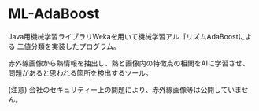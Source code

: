 # ML-AdaBoost

Java用機械学習ライブラリWekaを用いて機械学習アルゴリズムAdaBoostによる
二値分類を実装したプログラム。

赤外線画像から熱情報を抽出し、熱と画像内の特徴点の相関をAIに学習させ、
問題があると思われる箇所を検出するツール。

(注意)
会社のセキュリティー上の問題により、赤外線画像等は公開していません。
